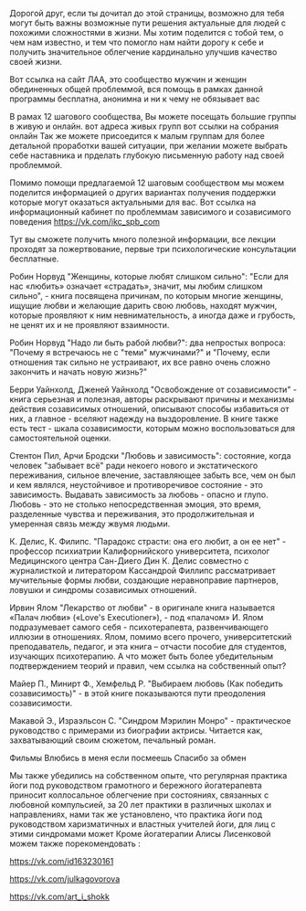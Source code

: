 Дорогой друг, если ты дочитал до этой страницы, возможно для тебя могут быть важны возможные пути решения актуальные для людей с похожими сложностями в жизни.
Мы хотим поделится с тобой тем, о чем нам известно, и тем что помогло нам найти дорогу к себе и получить значительное облегчение кардинально улучшив качество своей жизни.
 
Вот ссылка на сайт ЛАА, это сообщество мужчин и женщин обединенных общей проблеммой, вся помощь в рамках данной программы бесплатна, анонимна и ни к чему не обязывает вас
 
В рамах 12 шагового сообщества, Вы можете посещать большие группы в живую и онлайн. вот адреса живых групп
вот ссылки на собрания онлайн
Так же можете присоедится к малым группам для более детальной проработки вашей ситуации, при желании можете выбрать себе наставника и прделать глубокую письменную работу над своей проблеммой.

Помимо помощи предлагаемой 12 шаговым сообществом мы можем поделится информацией о других вариантах получения поддержки которые могут оказаться актуальными для вас.
Вот ссылка на информационный кабинет по проблеммам зависимого и созависимого поведения
https://vk.com/ikc_spb_com

Тут вы сможете получить много полезной информации, все лекции проходят за пожертвование, первые три психологические консультации бесплатные.

Робин Норвуд "Женщины, которые любят слишком сильно": "Если для нас «любить» означает «страдать», значит, мы любим слишком сильно", - книга посвящена причинам, по которым многие женщины, ищущие любви и желающие дарить свою любовь, находят мужчин, которые проявляют к ним невнимательность, а иногда даже и грубость, не ценят их и не проявляют взаимности.

Робин Норвуд "Надо ли быть рабой любви?": два непростых вопроса: "Почему я встречаюсь не с "теми" мужчинами?" и "Почему, если отношения так сильно не устраивают, их все равно очень сложно закончить и начать новую жизнь?"

Берри Уайнхолд, Дженей Уайнхолд "Освобождение от созависимости" - книга серьезная и полезная, авторы раскрывают причины и механизмы действия созависимых отношений, описывают способы избавиться от них, а главное - вселяют надежду на выздоровление. В книге также есть тест - шкала созависимости, которым можно воспользоваться для самостоятельной оценки.

Стентон Пил, Арчи Бродски "Любовь и зависимость": состояние, когда человек "забывает всё" ради некоего нового и экстатического переживания, сильное влечение, заставляющее забыть все, чем он был и кем являлся, неустойчивое и противоречивое состояние - это зависимость. Выдавать зависимость за любовь - опасно и глупо. Любовь - это не столько непосредственная эмоция, это время, разделенные чувства и переживания, это продолжительная и умеренная связь между жвумя людьми.

К. Делис, К. Филипс. "Парадокс страсти: она его любит, а он ее нет" - профессор психиатрии Калифорнийского университета, психолог Медицинского центра Сан-Диего Дин К. Делис совместно с журналисткой и литератором Кассандрой Филлипс рассматривает мучительные формы любви, создающие неравноправие партнеров, ловушки и синдромы созависимых отношений.

Ирвин Ялом "Лекарство от любви" - в оригинале книга называется «Палач любви» («Love's Executioner»), - под «палачом» И. Ялом подразумевает самого себя - психотерапевта, развенчивающего иллюзии в отношениях. Ялом, помимо всего прочего, университетский преподаватель, педагог, и эта книга – отчасти пособие для студентов, изучающих психотерапию. А что может быть более убедительным подтверждением теорий и правил, чем ссылка на собственный опыт?

Майер П., Минирт Ф., Хемфельд Р. "Выбираем любовь (Как победить созависимость)" - в этой книге показываются пути преодоления созависимости.

Макавой Э., Израэльсон С. "Синдром Мэрилин Монро" - практическое руководство с примерами из биографии актрисы. Читается как, захватывающий своим сюжетом, печальный роман.

Фильмы
Влюбись в меня если посмеешь
Спасибо за обмен

Мы также убедились на собственном опыте, что регулярная практика йоги под руководством грамотного и бережного йогатерапевта приносит коллосальное облегчение при состояниях, связанных с любовной компульсией, за 20 лет практики в различных школах и направлениях, нами так же установлено, что практика йоги под руководством харизматичных и властных учителей йоги, для лиц с этими синдромами может Кроме йогатерапии Алисы Лисенковой можем также порекомендовать :

https://vk.com/id163230161

https://vk.com/julkagovorova

https://vk.com/art_i_shokk